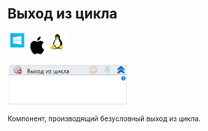 # Выход из цикла

![](<../../../.gitbook/assets/image (100) (1) (1) (1) (1) (1) (1) (1) (2) (81).png>)

![](<../../../.gitbook/assets/image (24).png>)

Компонент, производящий безусловный выход из цикла.
